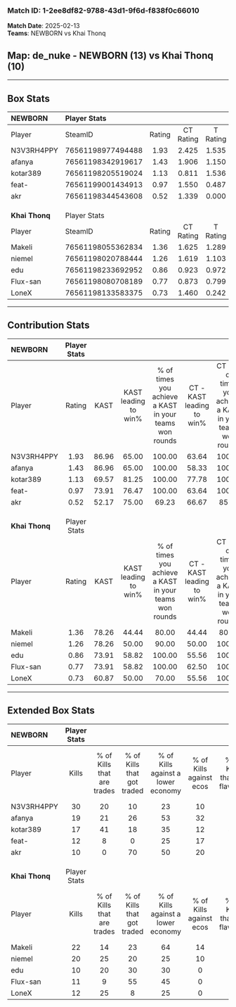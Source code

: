 ### Match ID: 1-2ee8df82-9788-43d1-9f6d-f838f0c66010  
**Match Date**: 2025-02-13  
**Teams**: NEWBORN vs Khai Thonq  

## **Map**: de_nuke - NEWBORN (13) vs Khai Thonq (10)  
---  

## Box Stats  

| **NEWBORN**    | Player Stats      |        |           |          |       |       |       |         |        |      |     |
| :- | :- | :-: | :-: | :-: | :-: | :-: | :-: | :-: | :-: | :-: | :-: |
| Player         | SteamID           | Rating | CT Rating | T Rating | KAST  |  ADR  | Kills | Assists | Deaths | K/D  | HS% |
| N3V3RH4PPY     | 76561198977494488 |  1.93  |   2.425   |  1.535   | 86.96 | 124.5 |  30   |    7    |   14   | 2.14 | 53  |
| afanya         | 76561198342919617 |  1.43  |   1.906   |  1.150   | 86.96 | 94.1  |  19   |    9    |   14   | 1.36 | 57  |
| kotar389       | 76561198205519024 |  1.13  |   0.811   |  1.536   | 69.57 | 67.1  |  17   |    3    |   13   | 1.31 | 47  |
| feat-          | 76561199001434913 |  0.97  |   1.550   |  0.487   | 73.91 | 57.9  |  12   |    8    |   13   | 0.92 | 75  |
| akr            | 76561198344543608 |  0.52  |   1.339   |  0.000   | 52.17 | 58.4  |  10   |    6    |   22   | 0.45 | 70  |
|                |                   |        |           |          |       |       |       |         |        |      |     |
|                |                   |        |           |          |       |       |       |         |        |      |     |
|                |                   |        |           |          |       |       |       |         |        |      |     |
| **Khai Thonq** | Player Stats      |        |           |          |       |       |       |         |        |      |     |
| Player         | SteamID           | Rating | CT Rating | T Rating | KAST  |  ADR  | Kills | Assists | Deaths | K/D  | HS% |
| Makeli         | 76561198055362834 |  1.36  |   1.625   |  1.289   | 78.26 | 101.9 |  22   |    8    |   20   | 1.10 | 50  |
| niemel         | 76561198020788444 |  1.26  |   1.619   |  1.103   | 78.26 | 85.0  |  20   |    4    |   18   | 1.11 | 30  |
| edu            | 76561198233692952 |  0.86  |   0.923   |  0.972   | 73.91 | 65.4  |  10   |    6    |   15   | 0.67 | 60  |
| Flux-san       | 76561198080708189 |  0.77  |   0.873   |  0.799   | 73.91 | 47.0  |  11   |    4    |   18   | 0.61 | 27  |
| LoneX          | 76561198133583375 |  0.73  |   1.460   |  0.242   | 60.87 | 58.7  |  12   |    1    |   18   | 0.67 | 58  |
---  

## Contribution Stats  

| **NEWBORN**    | Player Stats |       |                      |                                                        |                           |                                                             |                          |                                                            |
| :- | :-: | :-: | :-: | :-: | :-: | :-: | :-: | :-: |
| Player         |    Rating    | KAST  | KAST leading to win% | % of times you achieve a KAST in your teams won rounds | CT - KAST leading to win% | CT - % of times you achieve a KAST in your teams won rounds | T - KAST leading to win% | T - % of times you achieve a KAST in your teams won rounds |
| N3V3RH4PPY     |     1.93     | 86.96 |        65.00         |                         100.00                         |           63.64           |                           100.00                            |          66.67           |                           100.00                           |
| afanya         |     1.43     | 86.96 |        65.00         |                         100.00                         |           58.33           |                           100.00                            |          75.00           |                           100.00                           |
| kotar389       |     1.13     | 69.57 |        81.25         |                         100.00                         |           77.78           |                           100.00                            |          85.71           |                           100.00                           |
| feat-          |     0.97     | 73.91 |        76.47         |                         100.00                         |           63.64           |                           100.00                            |          100.00          |                           100.00                           |
| akr            |     0.52     | 52.17 |        75.00         |                         69.23                          |           66.67           |                            85.71                            |          100.00          |                           50.00                            |
|                |              |       |                      |                                                        |                           |                                                             |                          |                                                            |
|                |              |       |                      |                                                        |                           |                                                             |                          |                                                            |
|                |              |       |                      |                                                        |                           |                                                             |                          |                                                            |
| **Khai Thonq** | Player Stats |       |                      |                                                        |                           |                                                             |                          |                                                            |
| Player         |    Rating    | KAST  | KAST leading to win% | % of times you achieve a KAST in your teams won rounds | CT - KAST leading to win% | CT - % of times you achieve a KAST in your teams won rounds | T - KAST leading to win% | T - % of times you achieve a KAST in your teams won rounds |
| Makeli         |     1.36     | 78.26 |        44.44         |                         80.00                          |           44.44           |                            80.00                            |          44.44           |                           80.00                            |
| niemel         |     1.26     | 78.26 |        50.00         |                         90.00                          |           50.00           |                           100.00                            |          50.00           |                           80.00                            |
| edu            |     0.86     | 73.91 |        58.82         |                         100.00                         |           55.56           |                           100.00                            |          62.50           |                           100.00                           |
| Flux-san       |     0.77     | 73.91 |        58.82         |                         100.00                         |           62.50           |                           100.00                            |          55.56           |                           100.00                           |
| LoneX          |     0.73     | 60.87 |        50.00         |                         70.00                          |           55.56           |                           100.00                            |          40.00           |                           40.00                            |
---  

## Extended Box Stats  

| **NEWBORN**    | Player Stats |                            |                            |                                    |                         |                              |                                 |        |                             |                                     |                          |                               |                            |
| :- | :-: | :-: | :-: | :-: | :-: | :-: | :-: | :-: | :-: | :-: | :-: | :-: | :-: |
| Player         |    Kills     | % of Kills that are trades | % of Kills that got traded | % of Kills against a lower economy | % of Kills against ecos | % of Kills that are flawless | % of Kills that are close duels | Deaths | % of Deaths that get traded | % of Deaths against a lower economy | % of Deaths against ecos | % of Deaths that are flawless | % of Deaths that are close |
| N3V3RH4PPY     |      30      |             20             |             10             |                 23                 |           10            |              77              |                3                |   14   |             21              |                 29                  |            14            |              50               |             14             |
| afanya         |      19      |             21             |             26             |                 53                 |           32            |              68              |                0                |   14   |             36              |                 21                  |            7             |              43               |             14             |
| kotar389       |      17      |             41             |             18             |                 35                 |           12            |              41              |                0                |   13   |             15              |                 23                  |            8             |              69               |             8              |
| feat-          |      12      |             8              |             0              |                 25                 |           17            |              58              |                0                |   13   |             23              |                 15                  |            8             |              46               |             8              |
| akr            |      10      |             0              |             70             |                 50                 |           20            |              90              |                0                |   22   |             27              |                 27                  |            14            |              64               |             0              |
|                |              |                            |                            |                                    |                         |                              |                                 |        |                             |                                     |                          |                               |                            |
|                |              |                            |                            |                                    |                         |                              |                                 |        |                             |                                     |                          |                               |                            |
|                |              |                            |                            |                                    |                         |                              |                                 |        |                             |                                     |                          |                               |                            |
| **Khai Thonq** | Player Stats |                            |                            |                                    |                         |                              |                                 |        |                             |                                     |                          |                               |                            |
| Player         |    Kills     | % of Kills that are trades | % of Kills that got traded | % of Kills against a lower economy | % of Kills against ecos | % of Kills that are flawless | % of Kills that are close duels | Deaths | % of Deaths that get traded | % of Deaths against a lower economy | % of Deaths against ecos | % of Deaths that are flawless | % of Deaths that are close |
| Makeli         |      22      |             14             |             23             |                 64                 |           14            |              55              |                5                |   20   |             20              |                 25                  |            5             |              60               |             0              |
| niemel         |      20      |             25             |             20             |                 25                 |           10            |              70              |                0                |   18   |             22              |                 39                  |            11            |              44               |             0              |
| edu            |      10      |             20             |             30             |                 30                 |            0            |              70              |                0                |   15   |             20              |                 33                  |            7             |              60               |             7              |
| Flux-san       |      11      |             9              |             55             |                 45                 |            0            |              18              |               27                |   18   |             17              |                 33                  |            6             |              78               |             0              |
| LoneX          |      12      |             25             |             8              |                 25                 |            0            |              42              |               17                |   18   |             22              |                 33                  |            6             |              89               |             0              |
